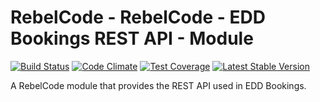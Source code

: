 # RebelCode - RebelCode - EDD Bookings REST API - Module

[![Build Status](https://travis-ci.org/rebelcode/rcmod-eddbk-rest-api.svg?branch=master)](https://travis-ci.org/rebelcode/rcmod-eddbk-rest-api)
[![Code Climate](https://codeclimate.com/github/RebelCode/rcmod-eddbk-rest-api/badges/gpa.svg)](https://codeclimate.com/github/RebelCode/rcmod-eddbk-rest-api)
[![Test Coverage](https://codeclimate.com/github/RebelCode/rcmod-eddbk-rest-api/badges/coverage.svg)](https://codeclimate.com/github/RebelCode/rcmod-eddbk-rest-api/coverage)
[![Latest Stable Version](https://poser.pugx.org/rebelcode/rcmod-eddbk-rest-api/version)](https://packagist.org/packages/rebelcode/rcmod-eddbk-rest-api)

A RebelCode module that provides the REST API used in EDD Bookings.
